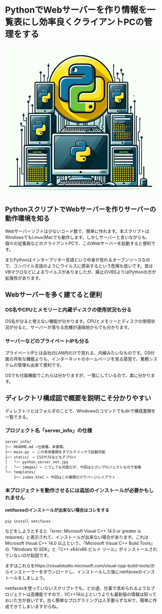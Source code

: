 # PythonでWebサーバーを作り情報を一覧表にし効率良くクライアントPCの管理をする
<img src="./static/python_server_net.jpg">

## PythonスクリプトでWebサーバーを作りサーバーの動作環境を知る
Webサーバーソフトは少ないコード数で、簡単に作れます。本スクリプトはWindowsでもLinux/Macでも動作します。しかしサーバーと言いながらも、個々の従業員などのクライアントPCで、このWebサーバーを起動すると便利です。

またPythonはインタープリター言語という中身が見れるオープンソースなので、コンパイル言語のようにウイルスに感染するという危険も低いです。昔はVBマクロなどによるウイルスがありましたが、廃止のVBSよりはPythonの方が拡張性があります。

## Webサーバーを多く建てると便利
### OS名やCPUとメモリーと内蔵ディスクの使用状況も分る
OS名が分ると使えない機能が分かります。CPUとメモリーとディスクの使用状況が分ると、サーバーが落ちる危機が遠隔地からでも分かります。  

### サーバーなどのプライベートIPも分る  
プライベートIPとは会社のLAN内だけで見れる、内線みたいなものです。OS付属の共有な機能よりも、インターネットのホームページを見る感覚で、業務システムの管理も出来て便利です。  

OSでも付属機能でこれらは分かりますが、一覧にしているので、楽に分かります。

## ディレクトリ構成図で概要を説明こそ分かりやすい
ディレクトリとはフォルダのことで、Windowsのコマンドでもdirで構成書類を一覧できる。

### プロジェクト名「server_info」の仕様
~~~
server_info/
├── README.md ←仕様書。本書類。
├── main.py　← この本体書類をダブルクリックで起動可能
├── static/　← CSSやJSなどもデプロイ
│   └── python_server_net.jpg
│   └── immges/ ← こうしても可能だが、今回は小さいプロジェクトなので省略
└── templates/
    ├── index.html ← 今回はこの書類だけでページレイアウト
~~~

### 本プロジェクトを動作させるには追加のインストールが必要かもしれません
#### netifacesのインストールが出来ない場合はコレをする
~~~
pip install netifaces
~~~
などをしようとすると「error: Microsoft Visual C++ 14.0 or greater is required」と表示されて、インストールが出来ない場合があります。これはMicrosoft Visual C++ 14.0 以上という、「Microsoft Visual C++ Build Tools」の「Windows 10 SDK」と「C++ x64/x86 ビルド ツール」がインストールされていないのが起因です。

まずはこれらをhttps://visualstudio.microsoft.com/visual-cpp-build-tools/からインストーラーをダウンロードし、インストールした後にnetifacesのインストールをしましょう。

netifacesを使っていないスクリプトでも、どの道、仕事で求められるようなプロジェクトは高機能ですので、VC++14以上というよりも最新版の情報は知っておいた方が良いです。古く簡単なプログラミングは人手要らずなAIで、簡単に作成できてしまいますからね。
